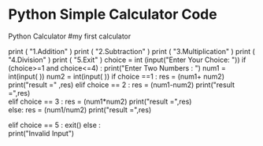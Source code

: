 # Python Simple Calculator Code
Python Calculator
#my first calculator

print ( "1.Addition" )
print ( "2.Subtraction" )
print ( "3.Multiplication" )
print ( "4.Division" )
print ( "5.Exit" )
choice = int (input("Enter Your Choice: "))
if (choice>=1 and choice<=4) :
    print("Enter Two Numbers : ") 
    num1 = int(input( )) 
    num2 = int(input( )) 
    if choice ==1 :
        res = (num1+ num2)
        print("result =" ,res)
    elif choice == 2 :
        res = (num1-num2)
        print("result =",res)    
    elif choice == 3 :
        res = (num1*num2)
        print("result =",res)  
    else:
        res = (num1/num2)
        print("result =",res) 
             
elif choice == 5  :
    exit()
else :   
    print("Invalid Input")
    
        
        

